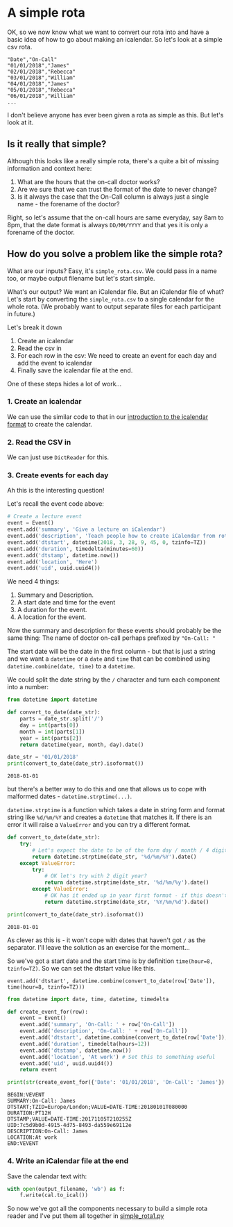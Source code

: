 # A simple rota
OK, so we now know what we want to convert our rota into and have a basic idea of how to go about making an icalendar. So let's look at a simple csv rota.

```csv
"Date","On-Call"
"01/01/2018","James"
"02/01/2018","Rebecca"
"03/01/2018","William"
"04/01/2018","James"
"05/01/2018","Rebecca"
"06/01/2018","William"
...
```

I don't believe anyone has ever been given a rota as simple as this. But let's look at it.

## Is it really that simple?

Although this looks like a really simple rota, there's a quite a bit of missing information and context here:

1. What are the hours that the on-call doctor works?
2. Are we sure that we can trust the format of the date to never change?
3. Is it always the case that the On-Call column is always just a single name - the forename of the doctor?

Right, so let's assume that the on-call hours are same everyday, say 8am to 8pm, that the date format is always `DD/MM/YYYY` and that yes it is only a forename of the doctor.

## How do you solve a problem like the simple rota?

What are our inputs? Easy, it's `simple_rota.csv`. We could pass in a name too, or maybe output filename but let's start simple.

What's our output? We want an iCalendar file. But an iCalendar file of what? Let's start by converting the `simple_rota.csv` to a single calendar for the whole rota. (We probably want to output separate files for each participant in future.)

Let's break it down

1. Create an icalendar
2. Read the csv in
3. For each row in the csv: We need to create an event for each day and add the event to icalendar
4. Finally save the icalendar file at the end.

One of these steps hides a lot of work...

### 1. Create an icalendar
We can use the similar code to that in our [introduction to the icalendar format](../icalendar) to create the calendar.

### 2. Read the CSV in
We can just use `DictReader` for this.

### 3. Create events for each day
Ah this is the interesting question!

Let's recall the event code above:

```python
# Create a lecture event
event = Event()
event.add('summary', 'Give a lecture on iCalendar')
event.add('description', 'Teach people how to create iCalendar from rotas')
event.add('dtstart', datetime(2018, 3, 28, 9, 45, 0, tzinfo=TZ))
event.add('duration', timedelta(minutes=60))
event.add('dtstamp', datetime.now())
event.add('location', 'Here')
event.add('uid', uuid.uuid4())
```

We need 4 things:

1. Summary and Description.
2. A start date and time for the event
3. A duration for the event.
4. A location for the event.

Now the summary and description for these events should probably be the same thing: The name of doctor on-call perhaps prefixed by `"On-Call: "`

The start date will be the date in the first column - but that is just a string and we want a `datetime` or a `date` and `time` that can be combined using `datetime.combine(date, time)` to a `datetime`.

We could split the date string by the `/` character and turn each component into a number:


```python
from datetime import datetime

def convert_to_date(date_str):
    parts = date_str.split('/')
    day = int(parts[0])
    month = int(parts[1])
    year = int(parts[2])
    return datetime(year, month, day).date()

date_str = '01/01/2018'
print(convert_to_date(date_str).isoformat())
```

    2018-01-01


but there's a better way to do this and one that allows us to cope with malformed dates - `datetime.strptime(...)`.

`datetime.strptime` is a function which takes a date in string form and format string like `%d/%m/%Y` and creates a `datetime` that matches it. If there is an error it will raise a `ValueError` and you can try a different format.


```python
def convert_to_date(date_str):
    try:
        # Let's expect the date to be of the form day / month / 4 digit year
        return datetime.strptime(date_str, '%d/%m/%Y').date()
    except ValueError:
        try:
            # OK let's try with 2 digit year?
            return datetime.strptime(date_str, '%d/%m/%y').date()
        except ValueError:
            # OK has it ended up in year first format - if this doesn't work we should fail
            return datetime.strptime(date_str, '%Y/%m/%d').date()

print(convert_to_date(date_str).isoformat())
```

    2018-01-01


As clever as this is - it won't cope with dates that haven't got `/` as the separator. I'll leave the solution as an exercise for the moment...

So we've got a start date and the start time is by definition `time(hour=8, tzinfo=TZ)`. So we can set the dtstart value like this.

`event.add('dtstart', datetime.combine(convert_to_date(row['Date']), time(hour=8, tzinfo=TZ)))`



```python
from datetime import date, time, datetime, timedelta

def create_event_for(row):
    event = Event()
    event.add('summary', 'On-Call: ' + row['On-Call'])
    event.add('description', 'On-Call: ' + row['On-Call'])
    event.add('dtstart', datetime.combine(convert_to_date(row['Date']), time(hour=8, tzinfo=TZ)))
    event.add('duration', timedelta(hours=12))
    event.add('dtstamp', datetime.now())
    event.add('location', 'At work') # Set this to something useful
    event.add('uid', uuid.uuid4())
    return event

print(str(create_event_for({'Date': '01/01/2018', 'On-Call': 'James'}).to_ical(), 'utf-8'))
```

    BEGIN:VEVENT
    SUMMARY:On-Call: James
    DTSTART;TZID=Europe/London;VALUE=DATE-TIME:20180101T080000
    DURATION:PT12H
    DTSTAMP;VALUE=DATE-TIME:20171105T210255Z
    UID:7c5d9b0d-4915-4d75-8493-da559e69112e
    DESCRIPTION:On-Call: James
    LOCATION:At work
    END:VEVENT



### 4. Write an iCalendar file at the end
Save the calendar text with:
```python
with open(output_filename, 'wb') as f:
    f.write(cal.to_ical())
```

So now we've got all the components necessary to build a simple rota reader and I've put them all together in [simple_rota1.py](simple_rota1.py)
